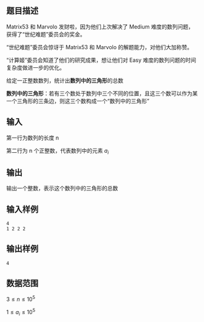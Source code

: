 ## 题目描述

Matrix53 和 Marvolo 发财啦，因为他们上次解决了 Medium 难度的数列问题，获得了“世纪难题”委员会的奖金。

“世纪难题”委员会惊讶于 Matrix53 和 Marvolo 的解题能力，对他们大加称赞。

“计算姬”委员会知道了他们的研究成果，想让他们对 Easy 难度的数列问题的时间复杂度做进一步的优化。

给定一正整数数列，统计出**数列中的三角形**的总数

**数列中的三角形**：若有三个数处于数列中三个不同的位置，且这三个数可以作为某一个三角形的三条边，则这三个数构成一个“数列中的三角形”

## 输入

第一行为数列的长度 n

第二行为 n 个正整数，代表数列中的元素 $a_i$

## 输出

输出一个整数，表示这个数列中的三角形的总数

## 输入样例

    4
    1 2 2 2

## 输出样例

    4

## 数据范围

$3\leq n \leq 10^5$

$1\leq a_i \leq 10^5$
